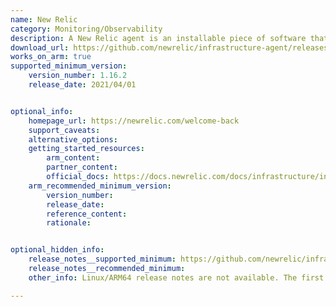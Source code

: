 ```yaml
---
name: New Relic
category: Monitoring/Observability
description: A New Relic agent is an installable piece of software that integrates with multiple types of technologies (for example, web frameworks, operating systems, and types of databases) and reports data to New Relic, usually on a specific cadence.
download_url: https://github.com/newrelic/infrastructure-agent/releases
works_on_arm: true
supported_minimum_version:
    version_number: 1.16.2
    release_date: 2021/04/01


optional_info:
    homepage_url: https://newrelic.com/welcome-back
    support_caveats:
    alternative_options:
    getting_started_resources:
        arm_content:
        partner_content:
        official_docs: https://docs.newrelic.com/docs/infrastructure/install-infrastructure-agent/linux-installation/install-infrastructure-monitoring-agent-linux/
    arm_recommended_minimum_version:
        version_number:
        release_date:
        reference_content:
        rationale:


optional_hidden_info:
    release_notes__supported_minimum: https://github.com/newrelic/infrastructure-agent/releases/tag/1.16.2
    release_notes__recommended_minimum:
    other_info: Linux/ARM64 release notes are not available. The first Linux/ARM64 tar is available in version 1.16.2.

---
```


